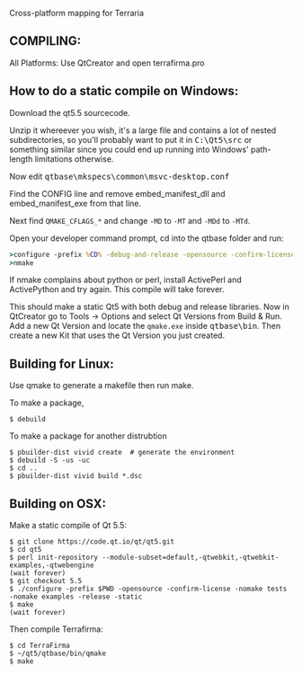 Cross-platform mapping for Terraria

COMPILING:
----------

All Platforms:
Use QtCreator and open terrafirma.pro


How to do a static compile on Windows:
-------------------------------------

Download the qt5.5 sourcecode.

Unzip it whereever you wish, it's a large file and contains a lot of nested
subdirectories, so you'll probably want to put it in <samp>C:\Qt5\src</samp> or something
similar since you could end up running into Windows' path-length limitations
otherwise.

Now edit <samp>qtbase\mkspecs\common\msvc-desktop.conf</samp>

Find the CONFIG line and remove embed_manifest_dll and embed_manifest_exe
from that line.

Next find `QMAKE_CFLAGS_*` and change `-MD` to `-MT` and `-MDd` to `-MTd`.

Open your developer command prompt, cd into the qtbase folder and run:

```bat
>configure -prefix %CD% -debug-and-release -opensource -confirm-license -platform win32-msvc2013 -nomake tests -nomake examples -opengl desktop -static
>nmake
```

If nmake complains about python or perl, install ActivePerl and ActivePython and
try again.  This compile will take forever.

This should make a static Qt5 with both debug and release libraries.  Now in
QtCreator go to Tools → Options and select Qt Versions from Build & Run.
Add a new Qt Version and locate the `qmake.exe` inside <samp>qtbase\bin</samp>.  Then
create a new Kit that uses the Qt Version you just created.

Building for Linux:
-------------------

Use qmake to generate a makefile then run make.

To make a package,

```console
$ debuild
```

To make a package for another distrubtion

```console
$ pbuilder-dist vivid create  # generate the environment
$ debuild -S -us -uc
$ cd ..
$ pbuilder-dist vivid build *.dsc
```

Building on OSX:
----------------

Make a static compile of Qt 5.5:

```console
$ git clone https://code.qt.io/qt/qt5.git
$ cd qt5
$ perl init-repository --module-subset=default,-qtwebkit,-qtwebkit-examples,-qtwebengine
(wait forever)
$ git checkout 5.5
$ ./configure -prefix $PWD -opensource -confirm-license -nomake tests -nomake examples -release -static
$ make
(wait forever)
```

Then compile Terrafirma:

```console
$ cd TerraFirma
$ ~/qt5/qtbase/bin/qmake
$ make
```
